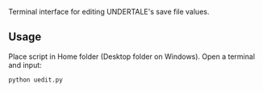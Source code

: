 Terminal interface for editing UNDERTALE's save file values.
## Usage
Place script in Home folder (Desktop folder on Windows). Open a terminal and input:
```
python uedit.py
```
